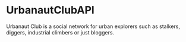 # UrbanautClubAPI
Urbanaut Club is a social network for urban explorers such as stalkers, diggers, industrial climbers or just bloggers. 
